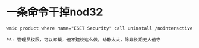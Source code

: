 # 一条命令干掉nod32
```
wmic product where name="ESET Security" call uninstall /nointeractive

PS: 管理员权限，可以卸载，但不建议这么做，动静太大，除非长期无人值守
```

